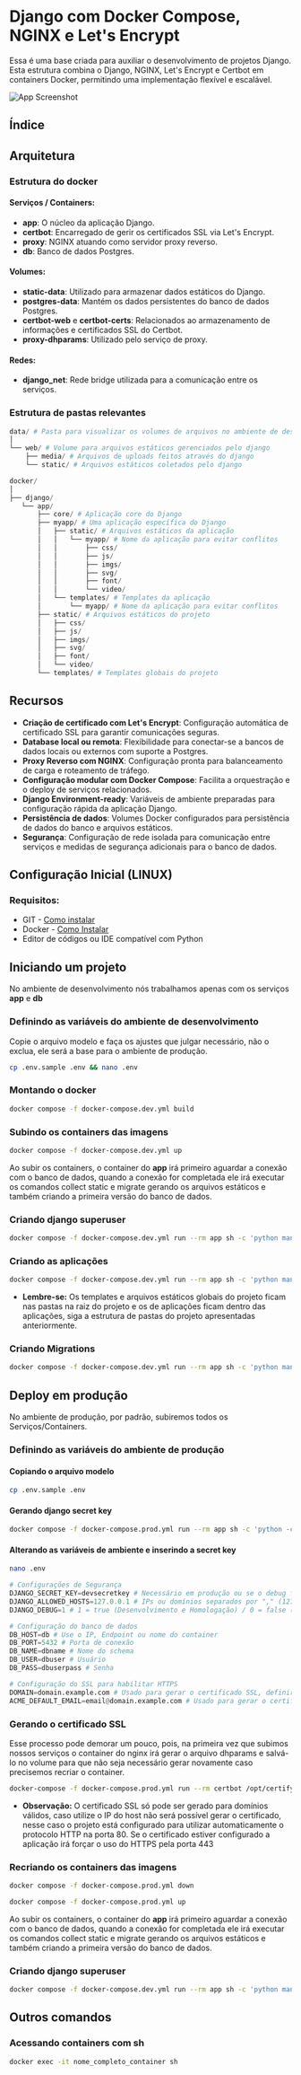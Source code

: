 
# Django com Docker Compose, NGINX e Let's Encrypt

Essa é uma base criada para auxiliar o desenvolvimento de projetos Django. Esta estrutura combina o Django, NGINX, Let's Encrypt e Certbot em containers Docker, permitindo uma implementação flexível e escalável.

![App Screenshot](https://via.placeholder.com/468x300?text=App+Screenshot+Here)

## Índice


## Arquitetura

### Estrutura do docker
#### Serviços / Containers:
- **app**: O núcleo da aplicação Django.
- **certbot**: Encarregado de gerir os certificados SSL via Let's Encrypt.
- **proxy**: NGINX atuando como servidor proxy reverso.
- **db**: Banco de dados Postgres.

#### Volumes:
- **static-data**: Utilizado para armazenar dados estáticos do Django.
- **postgres-data**: Mantém os dados persistentes do banco de dados Postgres.
- **certbot-web** e **certbot-certs**: Relacionados ao armazenamento de informações e certificados SSL do Certbot.
- **proxy-dhparams**: Utilizado pelo serviço de proxy.

#### Redes:
- **django_net**: Rede bridge utilizada para a comunicação entre os serviços.

### Estrutura de pastas relevantes
```py
data/ # Pasta para visualizar os volumes de arquivos no ambiente de desenvolvimento
│
└── web/ # Volume para arquivos estáticos gerenciados pelo django
    ├── media/ # Arquivos de uploads feitos através do django
    └── static/ # Arquivos estáticos coletados pelo django

docker/
│
├── django/
   └── app/
       ├── core/ # Aplicação core do Django
       ├── myapp/ # Uma aplicação específica do Django
       │   ├── static/ # Arquivos estáticos da aplicação
       │   │   └── myapp/ # Nome da aplicação para evitar conflitos
       │   │       ├── css/     
       │   │       ├── js/      
       │   │       ├── imgs/    
       │   │       ├── svg/     
       │   │       ├── font/    
       │   │       └── video/   
       │   └── templates/ # Templates da aplicação
       │       └── myapp/ # Nome da aplicação para evitar conflitos
       ├── static/ # Arquivos estáticos do projeto
       │   ├── css/             
       │   ├── js/              
       │   ├── imgs/            
       │   ├── svg/             
       │   ├── font/            
       │   └── video/           
       └── templates/ # Templates globais do projeto
```

## Recursos

- **Criação de certificado com Let's Encrypt**: Configuração automática de certificado SSL para garantir comunicações seguras.
- **Database local ou remota**: Flexibilidade para conectar-se a bancos de dados locais ou externos com suporte a Postgres.
- **Proxy Reverso com NGINX**: Configuração pronta para balanceamento de carga e roteamento de tráfego.
- **Configuração modular com Docker Compose**: Facilita a orquestração e o deploy de serviços relacionados.
- **Django Environment-ready**: Variáveis de ambiente preparadas para configuração rápida da aplicação Django.
- **Persistência de dados**: Volumes Docker configurados para persistência de dados do banco e arquivos estáticos.
- **Segurança**: Configuração de rede isolada para comunicação entre serviços e medidas de segurança adicionais para o banco de dados.

## Configuração Inicial (LINUX)

### Requisitos:
- GIT - [Como instalar](https://git-scm.com/book/pt-br/v2/Come%C3%A7ando-Instalando-o-Git)
- Docker - [Como Instalar](https://docs.docker.com/desktop/install/linux-install/)
- Editor de códigos ou IDE compatível com Python

## Iniciando um projeto

No ambiente de desenvolvimento nós trabalhamos apenas com os serviços **app** e **db**

### Definindo as variáveis do ambiente de desenvolvimento
Copie o arquivo modelo e faça os ajustes que julgar necessário, não o exclua, ele será a base para o ambiente de produção.

```bash
cp .env.sample .env && nano .env
```

### Montando o docker
```bash
docker compose -f docker-compose.dev.yml build
```

### Subindo os containers das imagens
```bash
docker compose -f docker-compose.dev.yml up
```

Ao subir os containers, o container do **app** irá primeiro aguardar a conexão com o banco de dados, quando a conexão for completada ele irá executar os comandos collect static e migrate gerando os arquivos estáticos e também criando a primeira versão do banco de dados.

### Criando django superuser
```bash
docker compose -f docker-compose.dev.yml run --rm app sh -c 'python manage.py createsuperuser'
```

### Criando as aplicações
```bash
docker compose -f docker-compose.dev.yml run --rm app sh -c 'python manage.py startapp nome_django_app'
```

- **Lembre-se:** Os templates e arquivos estáticos globais do projeto ficam nas pastas na raiz do projeto e os de aplicações ficam dentro das aplicações, siga a estrutura de pastas do projeto apresentadas anteriormente.

### Criando Migrations
```bash
docker compose -f docker-compose.dev.yml run --rm app sh -c 'python manage.py makemigrations'
```

## Deploy em produção
No ambiente de produção, por padrão, subiremos todos os Serviços/Containers.

### Definindo as variáveis do ambiente de produção

#### Copiando o arquivo modelo

```bash
cp .env.sample .env
```
#### Gerando django secret key
```bash
docker compose -f docker-compose.prod.yml run --rm app sh -c 'python -c "from django.core.management.utils import get_random_secret_key; print(get_random_secret_key())"'
```

#### Alterando as variáveis de ambiente e inserindo a secret key
```bash
nano .env
```

```py
# Configurações de Segurança
DJANGO_SECRET_KEY=devsecretkey # Necessário em produção ou se o debug for 0
DJANGO_ALLOWED_HOSTS=127.0.0.1 # IPs ou domínios separados por "," (127.0.0.1,domain.example.com)
DJANGO_DEBUG=1 # 1 = true (Desenvolvimento e Homologação) / 0 = false (Produção)

# Configuração do banco de dados
DB_HOST=db # Use o IP, Endpoint ou nome do container
DB_PORT=5432 # Porta de conexão
DB_NAME=dbname # Nome do schema
DB_USER=dbuser # Usuário
DB_PASS=dbuserpass # Senha

# Configuração do SSL para habilitar HTTPS
DOMAIN=domain.example.com # Usado para gerar o certificado SSL, definir o host do nginx e definir o CSRF_TRUSTED_ORIGINS
ACME_DEFAULT_EMAIL=email@domain.example.com # Usado para gerar o certificado para o SSL
```
### Gerando o certificado SSL
Esse processo pode demorar um pouco, pois, na primeira vez que subimos nossos serviços o container do nginx irá gerar o arquivo dhparams e salvá-lo no volume para que não seja necessário gerar novamente caso precisemos recriar o container.

```bash
docker-compose -f docker-compose.prod.yml run --rm certbot /opt/certify-init.sh
```

- **Observação:** O certificado SSL só pode ser gerado para domínios válidos, caso utilize o IP do host não será possível gerar o certificado, nesse caso o projeto está configurado para utilizar automaticamente o protocolo HTTP na porta 80. Se o certificado estiver configurado a aplicação irá forçar o uso do HTTPS pela porta 443

### Recriando os containers das imagens
```bash
docker compose -f docker-compose.prod.yml down
```

```bash
docker compose -f docker-compose.prod.yml up
```

Ao subir os containers, o container do **app** irá primeiro aguardar a conexão com o banco de dados, quando a conexão for completada ele irá executar os comandos collect static e migrate gerando os arquivos estáticos e também criando a primeira versão do banco de dados.

### Criando django superuser
```bash
docker compose -f docker-compose.dev.yml run --rm app sh -c 'python manage.py createsuperuser'
```

## Outros comandos

### Acessando containers com sh
```bash
docker exec -it nome_completo_container sh
```









